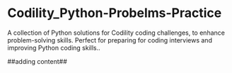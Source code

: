# Codility_Python-Probelms-Practice
A collection of Python solutions for Codility coding challenges, to enhance problem-solving skills. Perfect for preparing for coding interviews and improving Python coding skills..


##adding content##
